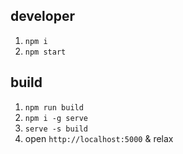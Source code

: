 ## developer
1. `npm i`
2.  `npm start`

## build


1.  `npm run build`
2.  `npm i -g serve`
3.  `serve -s build`
4.  open `http://localhost:5000` & relax
